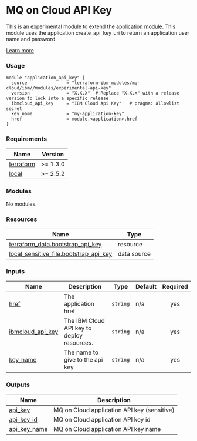 # MQ on Cloud API Key

This is an experimental module to extend the [application module](../application). This module uses the application create_api_key_uri to return an application user name and password.

[Learn more](https://cloud.ibm.com/docs/mqcloud?topic=mqcloud-users_and_apps)

### Usage

```hcl
module "application_api_key" {
  source               = "terraform-ibm-modules/mq-cloud/ibm//modules/experimental-api-key"
  version              = "X.X.X"  # Replace "X.X.X" with a release version to lock into a specific release
  ibmcloud_api_key     = "IBM Cloud Api Key"   # pragma: allowlist secret
  key_name             = "my-application-key"
  href                 = module.<application>.href
}
```

<!-- The following content is automatically populated by the pre-commit hook -->
<!-- BEGINNING OF PRE-COMMIT-TERRAFORM DOCS HOOK -->
### Requirements

| Name | Version |
|------|---------|
| <a name="requirement_terraform"></a> [terraform](#requirement\_terraform) | >= 1.3.0 |
| <a name="requirement_local"></a> [local](#requirement\_local) | >= 2.5.2 |

### Modules

No modules.

### Resources

| Name | Type |
|------|------|
| [terraform_data.bootstrap_api_key](https://registry.terraform.io/providers/hashicorp/terraform/latest/docs/resources/data) | resource |
| [local_sensitive_file.bootstrap_api_key](https://registry.terraform.io/providers/hashicorp/local/latest/docs/data-sources/sensitive_file) | data source |

### Inputs

| Name | Description | Type | Default | Required |
|------|-------------|------|---------|:--------:|
| <a name="input_href"></a> [href](#input\_href) | The application href | `string` | n/a | yes |
| <a name="input_ibmcloud_api_key"></a> [ibmcloud\_api\_key](#input\_ibmcloud\_api\_key) | The IBM Cloud API key to deploy resources. | `string` | n/a | yes |
| <a name="input_key_name"></a> [key\_name](#input\_key\_name) | The name to give to the api key | `string` | n/a | yes |

### Outputs

| Name | Description |
|------|-------------|
| <a name="output_api_key"></a> [api\_key](#output\_api\_key) | MQ on Cloud application API key (sensitive) |
| <a name="output_api_key_id"></a> [api\_key\_id](#output\_api\_key\_id) | MQ on Cloud application API key id |
| <a name="output_api_key_name"></a> [api\_key\_name](#output\_api\_key\_name) | MQ on Cloud application API key name |
<!-- END OF PRE-COMMIT-TERRAFORM DOCS HOOK -->
